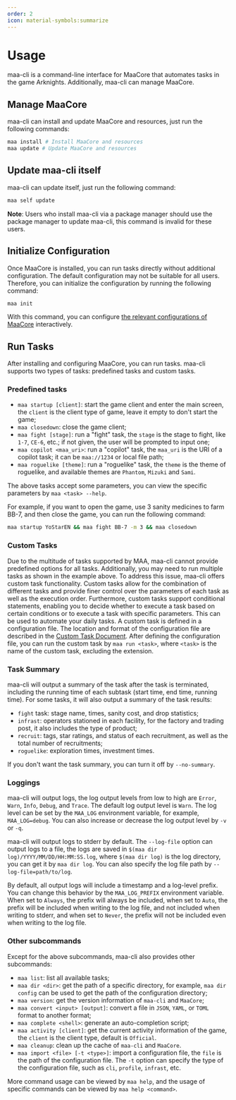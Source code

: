 ```yaml
---
order: 2
icon: material-symbols:summarize
---
```


# Usage

maa-cli is a command-line interface for MaaCore that automates tasks in the game Arknights. Additionally, maa-cli can manage MaaCore.

## Manage MaaCore

maa-cli can install and update MaaCore and resources, just run the following commands:

```bash
maa install # Install MaaCore and resources
maa update # Update MaaCore and resources
```

## Update maa-cli itself

maa-cli can update itself, just run the following command:

```bash
maa self update
```

**Note**: Users who install maa-cli via a package manager should use the package manager to update maa-cli, this command is invalid for these users.

## Initialize Configuration

Once MaaCore is installed, you can run tasks directly without additional configuration. The default configuration may not be suitable for all users. Therefore, you can initialize the configuration by running the following command:

```bash
maa init
```

With this command, you can configure [the relevant configurations of MaaCore][config-core] interactively.

## Run Tasks

After installing and configuring MaaCore, you can run tasks. maa-cli supports two types of tasks: predefined tasks and custom tasks.

### Predefined tasks

- `maa startup [client]`: start the game client and enter the main screen, the `client` is the client type of game, leave it empty to don't start the game;
- `maa closedown`: close the game client;
- `maa fight [stage]`: run a "fight" task, the `stage` is the stage to fight, like `1-7`, `CE-6`, etc.; if not given, the user will be prompted to input one;
- `maa copilot <maa_uri>`: run a "copilot" task, the `maa_uri` is the URI of a copilot task; it can be `maa://1234` or local file path;
- `maa roguelike [theme]`: run a "roguelike" task, the `theme` is the theme of roguelike, and available themes are `Phantom`, `Mizuki` and `Sami`.

The above tasks accept some parameters, you can view the specific parameters by `maa <task> --help`.

For example, if you want to open the game, use 3 sanity medicines to farm BB-7, and then close the game, you can run the following command:

```bash
maa startup YoStarEN && maa fight BB-7 -m 3 && maa closedown
```

### Custom Tasks

Due to the multitude of tasks supported by MAA, maa-cli cannot provide predefined options for all tasks. Additionally, you may need to run multiple tasks as shown in the example above. To address this issue, maa-cli offers custom task functionality. Custom tasks allow for the combination of different tasks and provide finer control over the parameters of each task as well as the execution order. Furthermore, custom tasks support conditional statements, enabling you to decide whether to execute a task based on certain conditions or to execute a task with specific parameters. This can be used to automate your daily tasks. A custom task is defined in a configuration file. The location and format of the configuration file are described in the [Custom Task Document][custom-task]. After defining the configuration file, you can run the custom task by `maa run <task>`, where `<task>` is the name of the custom task, excluding the extension.

### Task Summary

maa-cli will output a summary of the task after the task is terminated, including the running time of each subtask (start time, end time, running time). For some tasks, it will also output a summary of the task results:

- `fight` task: stage name, times, sanity cost, and drop statistics;
- `infrast`: operators stationed in each facility, for the factory and trading post, it also includes the type of product;
- `recruit`: tags, star ratings, and status of each recruitment, as well as the total number of recruitments;
- `roguelike`: exploration times, investment times.

If you don't want the task summary, you can turn it off by `--no-summary`.

### Loggings

maa-cli will output logs, the log output levels from low to high are `Error`, `Warn`, `Info`, `Debug`, and `Trace`. The default log output level is `Warn`. The log level can be set by the `MAA_LOG` environment variable, for example, `MAA_LOG=debug`. You can also increase or decrease the log output level by `-v` or `-q`.

maa-cli will output logs to stderr by default. The `--log-file` option can output logs to a file, the logs are saved in `$(maa dir log)/YYYY/MM/DD/HH:MM:SS.log`, where `$(maa dir log)` is the log directory, you can get it by `maa dir log`. You can also specify the log file path by `--log-file=path/to/log`.

By default, all output logs will include a timestamp and a log-level prefix. You can change this behavior by the `MAA_LOG_PREFIX` environment variable. When set to `Always`, the prefix will always be included, when set to `Auto`, the prefix will be included when writing to the log file, and not included when writing to stderr, and when set to `Never`, the prefix will not be included even when writing to the log file.

### Other subcommands

Except for the above subcommands, maa-cli also provides other subcommands:

- `maa list`: list all available tasks;
- `maa dir <dir>`: get the path of a specific directory, for example, `maa dir config` can be used to get the path of the configuration directory;
- `maa version`: get the version information of `maa-cli` and `MaaCore`;
- `maa convert <input> [output]`: convert a file in `JSON`, `YAML`, or `TOML` format to another format;
- `maa complete <shell>`: generate an auto-completion script;
- `maa activity [client]`: get the current activity information of the game, the `client` is the client type, default is `Official`.
- `maa cleanup`: clean up the cache of `maa-cli` and `MaaCore`.
- `maa import <file> [-t <type>]`: import a configuration file, the `file` is the path of the configuration file. The `-t` option can specify the type of the configuration file, such as `cli`, `profile`, `infrast`, etc.

More command usage can be viewed by `maa help`, and the usage of specific commands can be viewed by `maa help <command>`.

[config-core]: config.md#maacore-related-configurations
[custom-task]: config.md#custom-tasks
